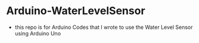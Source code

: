 # Arduino-WaterLevelSensor

- this repo is for Arduino Codes that I wrote to use the Water Level Sensor using Arduino Uno
